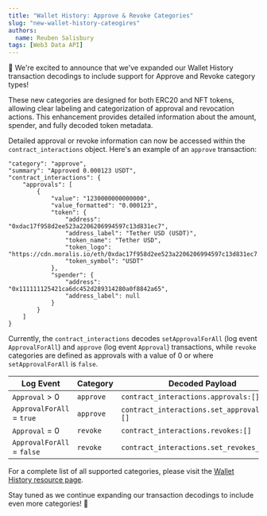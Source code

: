 ```yaml
---
title: "Wallet History: Approve & Revoke Categories"
slug: "new-wallet-history-cateogires"
authors:
  name: Reuben Salisbury
tags: [Web3 Data API]
---
```


🎉 We're excited to announce that we've expanded our Wallet History transaction decodings to include support for Approve and Revoke category types!

<!-- truncate -->

These new categories are designed for both ERC20 and NFT tokens, allowing clear labeling and categorization of approval and revocation actions. This enhancement provides detailed information about the amount, spender, and fully decoded token metadata.

Detailed approval or revoke information can now be accessed within the `contract_interactions` object. Here's an example of an `approve` transaction:

```
"category": "approve",
"summary": "Approved 0.000123 USDT",
"contract_interactions": {
    "approvals": [
        {
            "value": "1230000000000000",
            "value_formatted": "0.000123",
            "token": {
                "address": "0xdac17f958d2ee523a2206206994597c13d831ec7",
                "address_label": "Tether USD (USDT)",
                "token_name": "Tether USD",
                "token_logo": "https://cdn.moralis.io/eth/0xdac17f958d2ee523a2206206994597c13d831ec7.png",
                "token_symbol": "USDT"
            },
            "spender": {
                "address": "0x111111125421ca6dc452d289314280a0f8842a65",
                "address_label": null
            }
        }
    ]
}
```

Currently, the `contract_interactions` decodes `setApprovalForAll` (log event `ApprovalForAll`) and `approve` (log event `Approval`) transactions, while `revoke` categories are defined as approvals with a value of 0 or where `setApprovalForAll` is `false`.

| Log Event | Category | Decoded Payload |
|-----|------|----|
| `Approval` > 0 | `approve` | `contract_interactions.approvals:[]` |
| `ApprovalForAll` = `true` | `approve` | `contract_interactions.set_approvals_all:[]` |
| `Approval` = 0 | `revoke` | `contract_interactions.revokes:[]` |
| `ApprovalForAll` = `false` | `revoke` | `contract_interactions.set_revokes_all:[]` |

For a complete list of all supported categories, please visit the [Wallet History resource page](/web3-data-api/evm/wallet-history).

Stay tuned as we continue expanding our transaction decodings to include even more categories! 🚀
